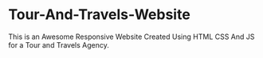 # Tour-And-Travels-Website
This is an Awesome Responsive Website Created Using  HTML CSS And JS for a Tour and Travels Agency.
